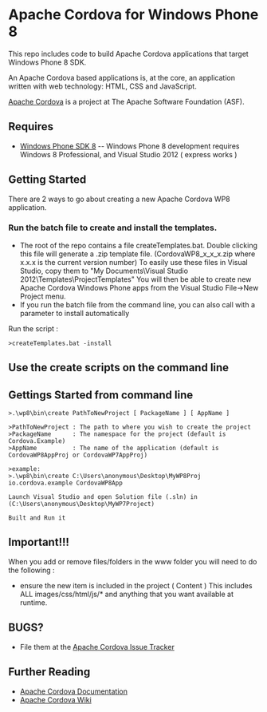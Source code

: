 <!--
#
# Licensed to the Apache Software Foundation (ASF) under one
# or more contributor license agreements.  See the NOTICE file
# distributed with this work for additional information
# regarding copyright ownership.  The ASF licenses this file
# to you under the Apache License, Version 2.0 (the
# "License"); you may not use this file except in compliance
# with the License.  You may obtain a copy of the License at
# 
# http://www.apache.org/licenses/LICENSE-2.0
# 
# Unless required by applicable law or agreed to in writing,
# software distributed under the License is distributed on an
# "AS IS" BASIS, WITHOUT WARRANTIES OR CONDITIONS OF ANY
#  KIND, either express or implied.  See the License for the
# specific language governing permissions and limitations
# under the License.
#
-->


Apache Cordova for Windows Phone 8
===


This repo includes code to build Apache Cordova applications that target Windows Phone 8 SDK.

An Apache Cordova based applications is, at the core, an application written with web technology: HTML, CSS and JavaScript.

[Apache Cordova][] is a project at The Apache Software Foundation (ASF).

Requires
---

- [Windows Phone SDK 8][]
-- Windows Phone 8 development requires Windows 8 Professional, and Visual Studio 2012 ( express works )


Getting Started 
---

There are 2 ways to go about creating a new Apache Cordova WP8 application.

### Run the batch file to create and install the templates.


- The root of the repo contains a file createTemplates.bat.  Double clicking this file will generate a .zip template file. (CordovaWP8_x_x_x.zip where x.x.x is the current version number)  To easily use these files in Visual Studio, copy them to 
"My Documents\Visual Studio 2012\Templates\ProjectTemplates\" You will then be able to create new Apache Cordova Windows Phone apps from the Visual Studio File->New Project menu.
- If you run the batch file from the command line, you can also call with a parameter to install automatically

Run the script :

    >createTemplates.bat -install

## Use the create scripts on the command line

Gettings Started from command line
---

    >.\wp8\bin\create PathToNewProject [ PackageName ] [ AppName ]

    >PathToNewProject : The path to where you wish to create the project
    >PackageName      : The namespace for the project (default is Cordova.Example)
    >AppName          : The name of the application (default is CordovaWP8AppProj or CordovaWP7AppProj)

    >example:
    >.\wp8\bin\create C:\Users\anonymous\Desktop\MyWP8Proj io.cordova.example CordovaWP8App

    Launch Visual Studio and open Solution file (.sln) in (C:\Users\anonymous\Desktop\MyWP7Project)

    Built and Run it

Important!!!
---

When you add or remove files/folders in the www folder you will need to do the following :

- ensure the new item is included in the project ( Content ) This includes ALL images/css/html/js/* and anything that you want available at runtime.


BUGS?
-----

- File them at the [Apache Cordova Issue Tracker][]


Further Reading
---

- [Apache Cordova Documentation][]
- [Apache Cordova Wiki][]

[Windows Phone SDK 8]: http://www.microsoft.com/en-us/download/details.aspx?id=35471 "Download Windows Phone SDK 8"

[Apache Cordova]: http://cordova.io "Apache Cordova"
[Apache Cordova Issue Tracker]: https://issues.apache.org/jira/browse/CB "Apache Cordova Issue Tracker"
[Apache Cordova Documentation]: http://cordova.io/docs "Apache Cordova Documentation"
[Apache Cordova Wiki]: http://wiki.apache.org/cordova "Apache Cordova Wiki"

